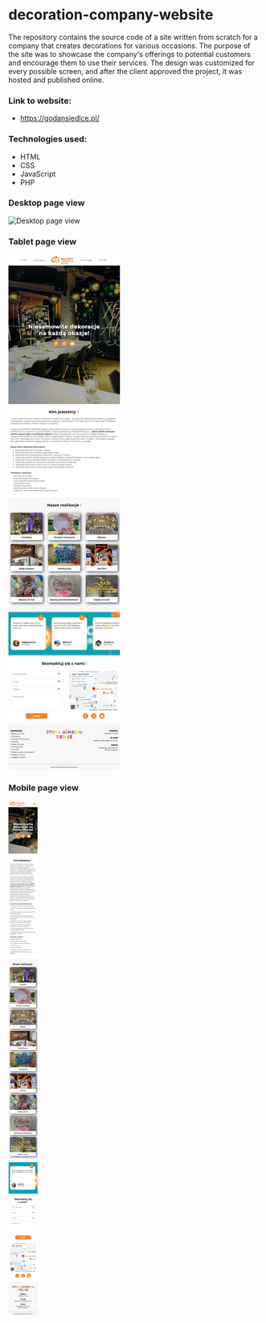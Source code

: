 # decoration-company-website

The repository contains the source code of a site written from scratch for a company that creates decorations for various occasions. The purpose of the site was to showcase the company's offerings to potential customers and encourage them to use their services. The design was customized for every possible screen, and after the client approved the project, it was hosted and published online.

### Link to website:
- https://godansiedlce.pl/

### Technologies used:
- HTML
- CSS
- JavaScript
- PHP

### Desktop page view
![Desktop page view](images/sc-desktop.png)

### Tablet page view
![Tablet page view](images/sc-tablet.png)

### Mobile page view
![Mobile page view](images/sc-mobile.png)
